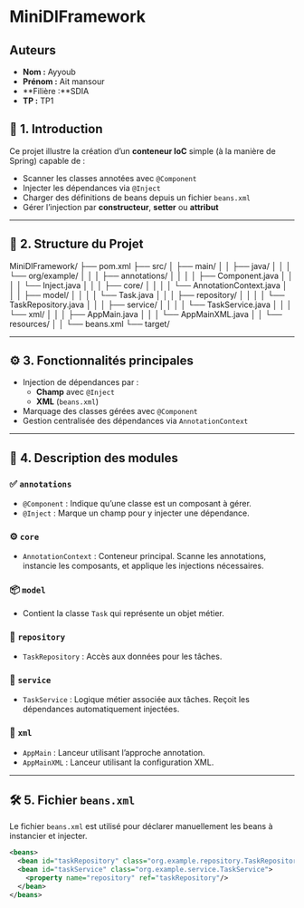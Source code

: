 # MiniDIFramework

## Auteurs

- **Nom :** Ayyoub  
- **Prénom :** Ait mansour 
- **Filière :**SDIA
- **TP :** TP1


## 📌 1. Introduction

Ce projet illustre la création d’un **conteneur IoC** simple (à la manière de Spring) capable de :

- Scanner les classes annotées avec `@Component`
- Injecter les dépendances via `@Inject`
- Charger des définitions de beans depuis un fichier `beans.xml`
- Gérer l’injection par **constructeur**, **setter** ou **attribut**

---

## 🧱 2. Structure du Projet
MiniDIFramework/
├── pom.xml
├── src/
│ ├── main/
│ │ ├── java/
│ │ │ └── org/example/
│ │ │ ├── annotations/
│ │ │ │ ├── Component.java
│ │ │ │ └── Inject.java
│ │ │ ├── core/
│ │ │ │ └── AnnotationContext.java
│ │ │ ├── model/
│ │ │ │ └── Task.java
│ │ │ ├── repository/
│ │ │ │ └── TaskRepository.java
│ │ │ ├── service/
│ │ │ │ └── TaskService.java
│ │ │ └── xml/
│ │ │ ├── AppMain.java
│ │ │ └── AppMainXML.java
│ │ └── resources/
│ │ └── beans.xml
└── target/

---

## ⚙️ 3. Fonctionnalités principales

- Injection de dépendances par :
  - **Champ** avec `@Inject`
  - **XML** (`beans.xml`)
- Marquage des classes gérées avec `@Component`
- Gestion centralisée des dépendances via `AnnotationContext`

---

## 📂 4. Description des modules

### ✅ `annotations`

- `@Component` : Indique qu’une classe est un composant à gérer.
- `@Inject` : Marque un champ pour y injecter une dépendance.

### ⚙️ `core`

- `AnnotationContext` : Conteneur principal. Scanne les annotations, instancie les composants, et applique les injections nécessaires.

### 📦 `model`

- Contient la classe `Task` qui représente un objet métier.

### 📂 `repository`

- `TaskRepository` : Accès aux données pour les tâches.

### 🧠 `service`

- `TaskService` : Logique métier associée aux tâches. Reçoit les dépendances automatiquement injectées.

### 🚀 `xml`

- `AppMain` : Lanceur utilisant l’approche annotation.
- `AppMainXML` : Lanceur utilisant la configuration XML.

---

## 🛠️ 5. Fichier `beans.xml`

Le fichier `beans.xml` est utilisé pour déclarer manuellement les beans à instancier et injecter.

```xml
<beans>
  <bean id="taskRepository" class="org.example.repository.TaskRepository"/>
  <bean id="taskService" class="org.example.service.TaskService">
    <property name="repository" ref="taskRepository"/>
  </bean>
</beans>



